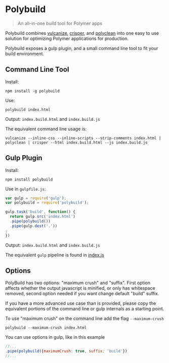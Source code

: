 # Polybuild
> An all-in-one build tool for Polymer apps

Polybuild combines [vulcanize](http://npmjs.com/package/vulcanize), [crisper](http://npmjs.com/package/crisper), and [polyclean](http://npmjs.com/package/polyclean) into one easy to use solution for optimizing Polymer applications for production.

Polybuild exposes a gulp plugin, and a small command line tool to fit your build environment.

## Command Line Tool

Install:
```
npm install -g polybuild
```

Use:
```
polybuild index.html
```

Output: `index.build.html` and `index.build.js`

The equivalent command line usage is:

```
vulcanize --inline-css --inline-scripts --strip-comments index.html | polyclean | crisper --html index.build.html --js index.build.js
```

## Gulp Plugin

Install:
```
npm install polybuild
```

Use in `gulpfile.js`:
```javascript
var gulp = require('gulp');
var polybuild = require('polybuild');

gulp.task('build', function() {
  return gulp.src('index.html')
  .pipe(polybuild())
  .pipe(gulp.dest('.'))
;
})
```

Output: `index.build.html` and `index.build.js`

The equivalent `gulp` pipeline is found in [index.js](https://github.com/PolymerLabs/polybuild/tree/master/index.js)


## Options

PolyBuild has two options: "maximum crush" and "suffix". First option affects whether the output javascript is minified, or only has whitespace removed, second option needed if you want change default "build" suffix.

If you have a more advanced use case than is provided, please copy the equivalent portions of the command line or gulp internals as a starting point.

To use "maximum crush" on the command line add the flag `--maximum-crush`

```
polybuild --maximum-crush index.html
```

You can use options in gulp, like in this example

```javascript
//...
.pipe(polybuild({maximumCrush: true, suffix: 'build'})
//...
```

